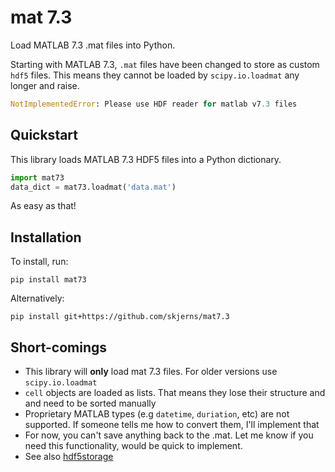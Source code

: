 # mat 7.3
Load MATLAB 7.3 .mat files into Python.

Starting with MATLAB 7.3, `.mat` files have been changed to store as custom `hdf5` files.
This means they cannot be loaded by `scipy.io.loadmat` any longer and raise.

```Python
NotImplementedError: Please use HDF reader for matlab v7.3 files
```

## Quickstart

This library loads MATLAB 7.3 HDF5 files into a Python dictionary.

```Python
import mat73
data_dict = mat73.loadmat('data.mat')
```

As easy as that!

## Installation

To install, run:
```
pip install mat73
```

Alternatively:
```
pip install git+https://github.com/skjerns/mat7.3
```

## Short-comings

- This library will __only__ load mat 7.3 files. For older versions use `scipy.io.loadmat`
- `cell` objects are loaded as lists. That means they lose their structure and and need to be sorted manually
- Proprietary MATLAB types (e.g `datetime`, `duriation`, etc) are not supported. If someone tells me how to convert them, I'll implement that
- For now, you can't save anything back to the .mat. Let me know if you need this functionality, would be quick to implement.
- See also [hdf5storage](https://github.com/frejanordsiek/hdf5storage)
